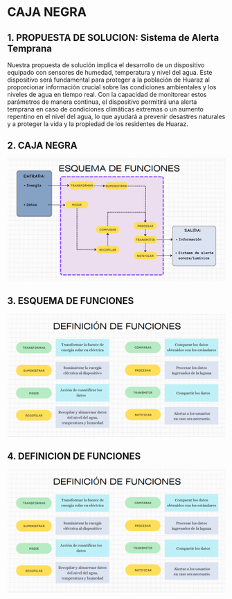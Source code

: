 <h1>CAJA NEGRA</h1>
<h2>1. PROPUESTA DE SOLUCION: Sistema de Alerta Temprana</h2>

<p>Nuestra propuesta de solución implica el desarrollo de un dispositivo equipado con sensores de humedad, temperatura y nivel del agua. Este dispositivo será fundamental para proteger a la población de Huaraz al proporcionar información crucial sobre las condiciones ambientales y los niveles de agua en tiempo real. Con la capacidad de monitorear estos parámetros de manera continua, el dispositivo permitirá una alerta temprana en caso de condiciones climáticas extremas o un aumento repentino en el nivel del agua, lo que ayudará a prevenir desastres naturales y a proteger la vida y la propiedad de los residentes de Huaraz.</p>
<h2>2. CAJA NEGRA</h2>

<p align="center"><img src="../../Imagenes/I_E_5/caja_negra.png" /></p>



<h2>3. ESQUEMA DE FUNCIONES</h2>

<p align="center"><img src="../../Imagenes/I_E_5/mapa.png"  /></p>
<h2>4. DEFINICION DE FUNCIONES</h2>

<p align="center"><img src="../../Imagenes/I_E_5/def.png"  /></p>

